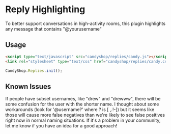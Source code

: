 # Reply Highlighting

To better support conversations in high-activity rooms, this plugin highlights any message that contains "@yourusername"

## Usage

```HTML
<script type="text/javascript" src="candyshop/replies/candy.js"></script>
<link rel="stylesheet" type="text/css" href="candyshop/replies/candy.css" />
```

```JavaScript
CandyShop.Replies.init();
```

## Known Issues

If people have subset usernames, like "drew" and "drewww", there will be some confusion for the user with the shorter name. I thought about some workarounds (look for '@username?' where ? is [ ,.!-]) but it seems like those will cause more false negatives than we're likely to see false positives right now in normal naming situations. If it's a problem in your community, let me know if you have an idea for a good approach!